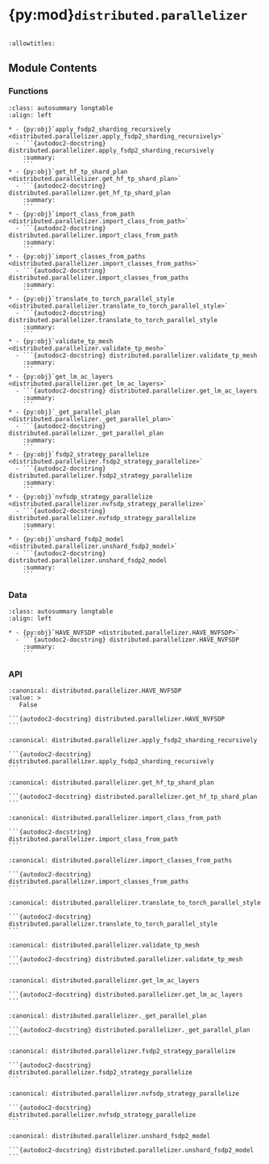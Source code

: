# {py:mod}`distributed.parallelizer`

```{py:module} distributed.parallelizer
```

```{autodoc2-docstring} distributed.parallelizer
:allowtitles:
```

## Module Contents

### Functions

````{list-table}
:class: autosummary longtable
:align: left

* - {py:obj}`apply_fsdp2_sharding_recursively <distributed.parallelizer.apply_fsdp2_sharding_recursively>`
  - ```{autodoc2-docstring} distributed.parallelizer.apply_fsdp2_sharding_recursively
    :summary:
    ```
* - {py:obj}`get_hf_tp_shard_plan <distributed.parallelizer.get_hf_tp_shard_plan>`
  - ```{autodoc2-docstring} distributed.parallelizer.get_hf_tp_shard_plan
    :summary:
    ```
* - {py:obj}`import_class_from_path <distributed.parallelizer.import_class_from_path>`
  - ```{autodoc2-docstring} distributed.parallelizer.import_class_from_path
    :summary:
    ```
* - {py:obj}`import_classes_from_paths <distributed.parallelizer.import_classes_from_paths>`
  - ```{autodoc2-docstring} distributed.parallelizer.import_classes_from_paths
    :summary:
    ```
* - {py:obj}`translate_to_torch_parallel_style <distributed.parallelizer.translate_to_torch_parallel_style>`
  - ```{autodoc2-docstring} distributed.parallelizer.translate_to_torch_parallel_style
    :summary:
    ```
* - {py:obj}`validate_tp_mesh <distributed.parallelizer.validate_tp_mesh>`
  - ```{autodoc2-docstring} distributed.parallelizer.validate_tp_mesh
    :summary:
    ```
* - {py:obj}`get_lm_ac_layers <distributed.parallelizer.get_lm_ac_layers>`
  - ```{autodoc2-docstring} distributed.parallelizer.get_lm_ac_layers
    :summary:
    ```
* - {py:obj}`_get_parallel_plan <distributed.parallelizer._get_parallel_plan>`
  - ```{autodoc2-docstring} distributed.parallelizer._get_parallel_plan
    :summary:
    ```
* - {py:obj}`fsdp2_strategy_parallelize <distributed.parallelizer.fsdp2_strategy_parallelize>`
  - ```{autodoc2-docstring} distributed.parallelizer.fsdp2_strategy_parallelize
    :summary:
    ```
* - {py:obj}`nvfsdp_strategy_parallelize <distributed.parallelizer.nvfsdp_strategy_parallelize>`
  - ```{autodoc2-docstring} distributed.parallelizer.nvfsdp_strategy_parallelize
    :summary:
    ```
* - {py:obj}`unshard_fsdp2_model <distributed.parallelizer.unshard_fsdp2_model>`
  - ```{autodoc2-docstring} distributed.parallelizer.unshard_fsdp2_model
    :summary:
    ```
````

### Data

````{list-table}
:class: autosummary longtable
:align: left

* - {py:obj}`HAVE_NVFSDP <distributed.parallelizer.HAVE_NVFSDP>`
  - ```{autodoc2-docstring} distributed.parallelizer.HAVE_NVFSDP
    :summary:
    ```
````

### API

````{py:data} HAVE_NVFSDP
:canonical: distributed.parallelizer.HAVE_NVFSDP
:value: >
   False

```{autodoc2-docstring} distributed.parallelizer.HAVE_NVFSDP
```

````

````{py:function} apply_fsdp2_sharding_recursively(module: torch.nn.Module, mesh: torch.distributed.device_mesh.DeviceMesh, mp_policy: typing.Optional[torch.distributed.fsdp.MixedPrecisionPolicy], offload_policy: typing.Optional[torch.distributed.fsdp.OffloadPolicy] = None) -> None
:canonical: distributed.parallelizer.apply_fsdp2_sharding_recursively

```{autodoc2-docstring} distributed.parallelizer.apply_fsdp2_sharding_recursively
```
````

````{py:function} get_hf_tp_shard_plan(model)
:canonical: distributed.parallelizer.get_hf_tp_shard_plan

```{autodoc2-docstring} distributed.parallelizer.get_hf_tp_shard_plan
```
````

````{py:function} import_class_from_path(name: str) -> typing.Any
:canonical: distributed.parallelizer.import_class_from_path

```{autodoc2-docstring} distributed.parallelizer.import_class_from_path
```
````

````{py:function} import_classes_from_paths(class_paths: typing.List[str])
:canonical: distributed.parallelizer.import_classes_from_paths

```{autodoc2-docstring} distributed.parallelizer.import_classes_from_paths
```
````

````{py:function} translate_to_torch_parallel_style(style: str)
:canonical: distributed.parallelizer.translate_to_torch_parallel_style

```{autodoc2-docstring} distributed.parallelizer.translate_to_torch_parallel_style
```
````

````{py:function} validate_tp_mesh(model, tp_mesh)
:canonical: distributed.parallelizer.validate_tp_mesh

```{autodoc2-docstring} distributed.parallelizer.validate_tp_mesh
```
````

````{py:function} get_lm_ac_layers(model: torch.nn.Module) -> typing.List[torch.nn.Module]
:canonical: distributed.parallelizer.get_lm_ac_layers

```{autodoc2-docstring} distributed.parallelizer.get_lm_ac_layers
```
````

````{py:function} _get_parallel_plan(model: torch.nn.Module, sequence_parallel: bool = False, tp_shard_plan: typing.Optional[typing.Union[typing.Dict[str, torch.distributed.tensor.parallel.ParallelStyle], str]] = None) -> typing.Dict[str, torch.distributed.tensor.parallel.ParallelStyle]
:canonical: distributed.parallelizer._get_parallel_plan

```{autodoc2-docstring} distributed.parallelizer._get_parallel_plan
```
````

````{py:function} fsdp2_strategy_parallelize(model, device_mesh: torch.distributed.device_mesh.DeviceMesh, mp_policy: typing.Optional[torch.distributed.fsdp.MixedPrecisionPolicy] = None, offload_policy: typing.Optional[torch.distributed.fsdp.OffloadPolicy] = None, sequence_parallel: bool = False, activation_checkpointing: bool = False, tp_shard_plan: typing.Optional[typing.Union[typing.Dict[str, torch.distributed.tensor.parallel.ParallelStyle], str]] = None, dp_replicate_mesh_name: str = 'dp_replicate', dp_shard_cp_mesh_name: str = 'dp_shard_cp', tp_mesh_name: str = 'tp')
:canonical: distributed.parallelizer.fsdp2_strategy_parallelize

```{autodoc2-docstring} distributed.parallelizer.fsdp2_strategy_parallelize
```
````

````{py:function} nvfsdp_strategy_parallelize(model, device_mesh: torch.distributed.device_mesh.DeviceMesh, optimizer=None, nvfsdp_unit_modules: typing.Optional[typing.List[str]] = None, tp_shard_plan: typing.Optional[typing.Dict[str, typing.Union[torch.distributed.tensor.parallel.RowwiseParallel, torch.distributed.tensor.parallel.ColwiseParallel, torch.distributed.tensor.parallel.SequenceParallel]]] = None, data_parallel_sharding_strategy: str = 'optim_grads_params', init_nvfsdp_with_meta_device: bool = False, grad_reduce_in_fp32: bool = False, preserve_fp32_weights: bool = False, overlap_grad_reduce: bool = True, overlap_param_gather: bool = True, check_for_nan_in_grad: bool = True, average_in_collective: bool = False, disable_bucketing: bool = False, calculate_per_token_loss: bool = False, keep_fp8_transpose_cache_when_using_custom_fsdp: bool = False, nccl_ub: bool = False, fsdp_double_buffer: bool = False, dp_mesh_name: str = 'dp', cp_mesh_name: str = 'cp', tp_mesh_name: str = 'tp')
:canonical: distributed.parallelizer.nvfsdp_strategy_parallelize

```{autodoc2-docstring} distributed.parallelizer.nvfsdp_strategy_parallelize
```
````

````{py:function} unshard_fsdp2_model(model: torch.nn.Module) -> typing.Generator[None, None, None]
:canonical: distributed.parallelizer.unshard_fsdp2_model

```{autodoc2-docstring} distributed.parallelizer.unshard_fsdp2_model
```
````
